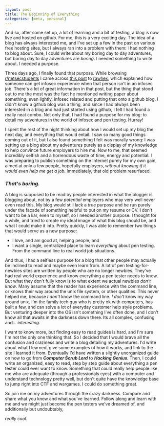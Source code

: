 ```yaml
---
layout: post
title: The Beginning of Everything
categories: [meta, personal]
---
```


And so, after some set up, a lot of learning and a bit of testing, a blog is now live and hosted on github. For me, this is a very exciting day.
The idea of a blog has always interested me, and I've set up a few in the past on various free hosting sites, but I always ran into a problem
with them: I had nothing to blog about. Sure, I could write about my boring day to day adventures, but boring day to day adventures
are *boring*. I needed something to write about. I needed a purpose.

Three days ago, I finally found that purpose. While browsing [r/netsecstudents][netsecstudents] I came across [this post][post] to [rawhex][rawhex],
which explained how someone can get infosec experience when that person isn't in an infosec job. There's a lot of great information in that post, 
but the thing that stood out to me the most was the fact he mentioned writing paper about something, even lightly, infosec related and putting that
 onto a github blog. I didn't know a github blog was a thing, and since I had always been interested in a blog and had just started using github, 
 I felt I had found a really neat combo. Not only that, I had found a purpose for my blog: to detail my adventures in the world of infosec and pen
 testing. Hurray!

I spent the rest of the night thinking about how I would set up my blog the next day, and everything that would entail. I saw so many good things 
coming out of it, but I also found something I felt was morally wrong: I was setting up a blog about my adventures purely as a display of my knowledge
to help convince future employers to hire me. Now to me, that seemed incredibly selfish and a horrendous waste of time, energy and potential.
I was preparing to publish something on the Internet purely for my own gain, aimed at only a few people, hopefully employers, *without knowing if it 
would even help me get a job*. Immediately, that old problem resurfaced.

### *That's boring.*


A blog is supposed to be read by people interested in what the blogger is blogging about, not by a few *potential* employers who may very well never
even read this. My blog would still lack a true purpose and be run purely under the façade of something helpful to put on my resume or CV. 
I don't want to be a liar, even to myself, so I needed another purpose. I thought for a while, and tried to create my ideal image of what this blog should be, and what
I could make it into. Pretty quickly, I was able to remember two things that would serve as a new purpose: 

* I love, and am good at, helping people, and 
* I want a single, centralized place to learn *everything* about pen testing. From the command line to real world job situations.

And thus, I had a selfless purpose for a blog that other people may actually be inclined to read and maybe even learn from. A lot of pen testing-for-newbies 
sites are written by people who are no longer newbies. They've had real world experience and know everything a pen tester needs to know. But what 
they don't fully know is to what extent we actual newbies *don't know*. Many assume that the reader has experience with the command line, or knows 
their way around the unix file system, or other qualities. This never helped me, because *I don't* know the command line. *I don't* know my way around
unix. I'm the family tech guy who is pretty ok with computers, has built a few, and can solve a lot of everyday customer help style problems. But venturing
deeper into the OS isn't something I've often done, and I don't know all that awaits in the darkness down there. Its all complex, confusing and... *interesting*. 

I want to know more, but finding easy to read guides is hard, and I'm sure I'm not the only one thinking that. So I decided that I would
brave all the confusion and craziness and write a blog detailing my adventures. I'd write about what I learned, give some examples of how it works, 
and link to the site I learned it from. Eventually I'd have written a slightly unorganized guide on how to go from *__Computer Scrub Lord__* to *__Hacking Genius__*. 
Then, I could write an organized, easy to read, step by step guide about everything a pen tester could ever want to know. Something that could really
help people like me who are adequate (through a professionals eyes) with a computer and understand technology pretty well, but don't quite have the 
knowledge base to jump right into CTF and wargames. I could do something great.

So join me on my adventures through the crazy darkness. Compare and share what you know and what you've learned. Follow along and learn with me and we might just become
the pen testers we've dreamed of, and additionally but undoubtably, 

*really cool*.

<!--- References --->

[netsecstudents]: https://www.reddit.com/r/netsecstudents/
[post]: https://www.reddit.com/r/netsecstudents/comments/2wbzn0/building_infosec_experience_when_you_dont_have_an/
[rawhex]: https://rawhex.com/2015/02/no-infosec-experience-no-problem/
